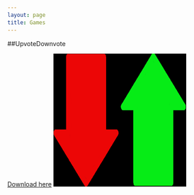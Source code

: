 ```yaml
---
layout: page
title: Games
---
```


##UpvoteDownvote

[Download here](Games/UpvoteDownvote_1.0.apk)
![alt text]( Icon/UpvoteDownvote_icon.png "Download UpvoteDownvote")